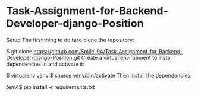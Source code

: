 # Task-Assignment-for-Backend-Developer-django-Position
Setup
The first thing to do is to clone the repository:

$ git clone https://github.com/Smile-94/Task-Assignment-for-Backend-Developer-django-Position.git
Create a virtual environment to install dependencies in and activate it:

$ virtualenv venv
$ source venv/bin/activate
Then install the dependencies:

(env)$ pip install -r requirements.txt
